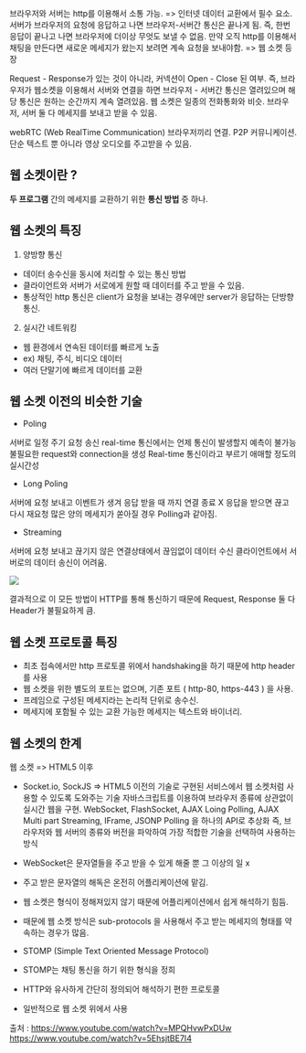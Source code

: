 브라우저와 서버는 http를 이용해서 소통 가능. => 인터넷 데이터 교환에서 필수 요소.
서버가 브라우저의 요청에 응답하고 나면 브라우저-서버간 통신은 끝나게 됨.
즉, 한번 응답이 끝나고 나면 브라우저에 더이상 무엇도 보낼 수 없음.
만약 오직 http를 이용해서 채팅을 만든다면 새로운 메세지가 왔는지 보려면 계속 요청을 보내야함.
=> 웹 소켓 등장

Request - Response가 있는 것이 아니라, 커넥션이 Open - Close 된 여부.
즉, 브라우저가 웹소켓을 이용해서 서버와 연결을 하면 브라우저 - 서버간 통신은 열려있으며 해당 통신은 원하는 순간까지 계속 열려있음. 웹 소켓은 일종의 전화통화와 비슷.
브라우저, 서버 둘 다 메세지를 보내고 받을 수 있음.

webRTC (Web RealTime Communication) 브라우저끼리 연결. P2P 커뮤니케이션.
단순 텍스트 뿐 아니라 영상 오디오를 주고받을 수 있음.

## 웹 소켓이란 ?

**두 프로그램** 간의 메세지를 교환하기 위한 **통신 방법** 중 하나.

## 웹 소켓의 특징

1. 양방향 통신
* 데이터 송수신을 동시에 처리할 수 있는 통신 방법
* 클라이언트와 서버가 서로에게 원할 때 데이터를 주고 받을 수 있음.
* 통상적인 http 통신은 client가 요청을 보내는 경우에만 server가 응답하는 단방향 통신.

2. 실시간 네트워킹
* 웹 환경에서 연속된 데이터를 빠르게 노출
* ex) 채팅, 주식, 비디오 데이터
* 여러 단말기에 빠르게 데이터를 교환

## 웹 소켓 이전의 비슷한 기술

* Poling

서버로 일정 주기 요청 송신
real-time 통신에서는 언제 통신이 발생할지 예측이 불가능
불필요한 request와 connection을 생성
Real-time 통신이라고 부르기 애매할 정도의 실시간성

* Long Poling

서버에 요청 보내고 이벤트가 생겨 응답 받을 때 까지 연결 종료 X
응답을 받으면 끊고 다시 재요청
많은 양의 메세지가 쏟아질 경우 Polling과 같아짐.

* Streaming

서버에 요청 보내고 끊기지 않은 연결상태에서 끊임없이 데이터 수신
클라이언트에서 서버로의 데이터 송신이 어려움.

![](https://velog.velcdn.com/images/gustjq4146/post/20906867-03cf-43ce-aff5-c8b212e68347/image.png)

결과적으로 이 모든 방법이 HTTP를 통해 통신하기 때문에 Request, Response 둘 다 Header가 불필요하게 큼.

## 웹 소켓 프로토콜 특징

* 최초 접속에서만 http 프로토콜 위에서 handshaking을 하기 때문에 http header를 사용
* 웹 소켓을 위한 별도의 포트는 없으며, 기존 포트 ( http-80, https-443 ) 을 사용.
* 프레임으로 구성된 메세지라는 논리적 단위로 송수신.
* 메세지에 포함될 수 있는 교환 가능한 메세지는 텍스트와 바이너리.

## 웹 소켓의 한계

웹 소켓 => HTML5 이후
* Socket.io, SockJS => HTML5 이전의 기술로 구현된 서비스에서 웹 소켓처럼 사용할 수 있도록 도와주는 기술
자바스크립트를 이용하여 브라우저 종류에 상관없이 실시간 웹을 구현.
WebSocket, FlashSocket, AJAX Loing Polling, AJAX Multi part Streaming, IFrame, JSONP Polling 을 하나의 API로 추상화
즉, 브라우저와 웹 서버의 종류와 버전을 파악하여 가장 적합한 기술을 선택하여 사용하는 방식

* WebSocket은 문자열들을 주고 받을 수 있게 해줄 뿐 그 이상의 일 x
* 주고 받은 문자열의 해독은 온전히 어플리케이션에 맡김.
* 웹 소켓은 형식이 정해져있지 않기 때문에 어플리케이션에서 쉽게 해석하기 힘듬.
* 때문에 웹 소켓 방식은 sub-protocols 을 사용해서 주고 받는 메세지의 형태를 약속하는 경우가 많음.
* STOMP (Simple Text Oriented Message Protocol)
* STOMP는 채팅 통신을 하기 위한 형식을 정희
* HTTP와 유사하게 간단히 정의되어 해석하기 편한 프로토콜
* 일반적으로 웹 소켓 위에서 사용

출처 : https://www.youtube.com/watch?v=MPQHvwPxDUw
https://www.youtube.com/watch?v=5EhsjtBE7I4
